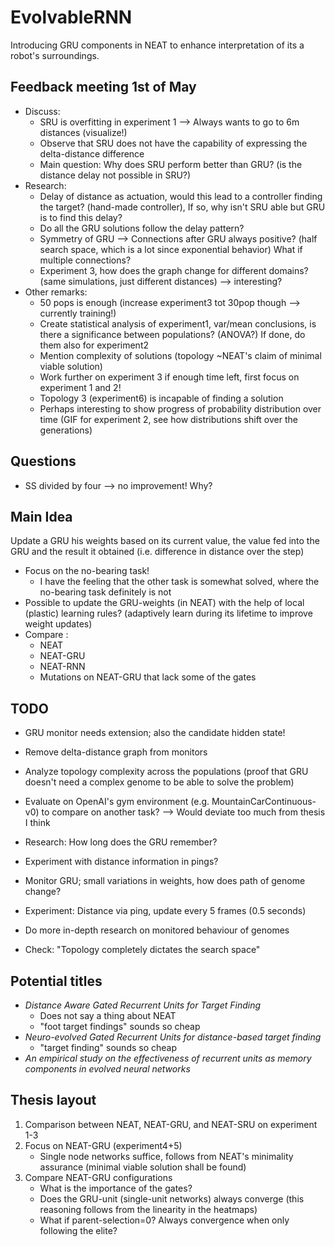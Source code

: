 # EvolvableRNN
Introducing GRU components in NEAT to enhance interpretation of its a robot's surroundings.


## Feedback meeting 1st of May

* Discuss:
    * SRU is overfitting in experiment 1 --> Always wants to go to 6m distances (visualize!)
    * Observe that SRU does not have the capability of expressing the delta-distance difference
    * Main question: Why does SRU perform better than GRU? (is the distance delay not possible in SRU?)
* Research:
    * Delay of distance as actuation, would this lead to a controller finding the target? (hand-made controller), 
        If so, why isn't SRU able but GRU is to find this delay?
    * Do all the GRU solutions follow the delay pattern?
    * Symmetry of GRU --> Connections after GRU always positive? (half search space, which is a lot since exponential behavior)
        What if multiple connections?
    * Experiment 3, how does the graph change for different domains? (same simulations, just different distances) --> interesting?
* Other remarks:
    * 50 pops is enough (increase experiment3 tot 30pop though --> currently training!)
    * Create statistical analysis of experiment1, var/mean conclusions, is there a significance between populations? (ANOVA?)
        If done, do them also for experiment2
    * Mention complexity of solutions (topology ~NEAT's claim of minimal viable solution)
    * Work further on experiment 3 if enough time left, first focus on experiment 1 and 2!
    * Topology 3 (experiment6) is incapable of finding a solution
    * Perhaps interesting to show progress of probability distribution over time (GIF for experiment 2, see how distributions shift over the generations)



## Questions
* SS divided by four --> no improvement! Why?



## Main Idea

Update a GRU his weights based on its current value, the value fed into the GRU and the result it obtained (i.e. difference in distance over the step)

* Focus on the no-bearing task!
    * I have the feeling that the other task is somewhat solved, where the no-bearing task definitely is not
* Possible to update the GRU-weights (in NEAT) with the help of local (plastic) learning rules? (adaptively learn during its lifetime to improve weight updates)
* Compare :
    * NEAT
    * NEAT-GRU
    * NEAT-RNN
    * Mutations on NEAT-GRU that lack some of the gates



## TODO

* GRU monitor needs extension; also the candidate hidden state!

* Remove delta-distance graph from monitors

* Analyze topology complexity across the populations (proof that GRU doesn't need a complex genome to be able to solve the problem)

* Evaluate on OpenAI's gym environment (e.g. MountainCarContinuous-v0) to compare on another task? --> Would deviate too much from thesis I think

* Research: How long does the GRU remember?

* Experiment with distance information in pings?

* Monitor GRU; small variations in weights, how does path of genome change?

* Experiment: Distance via ping, update every 5 frames (0.5 seconds)

* Do more in-depth research on monitored behaviour of genomes

* Check: "Topology completely dictates the search space"



## Potential titles

* *Distance Aware Gated Recurrent Units for Target Finding*
    * Does not say a thing about NEAT
    * "foot target findings" sounds so cheap
* *Neuro-evolved Gated Recurrent Units for distance-based target finding*
    * "target finding" sounds so cheap
* *An empirical study on the effectiveness of recurrent units as memory components in evolved neural networks*



## Thesis layout

1) Comparison between NEAT, NEAT-GRU, and NEAT-SRU on experiment 1-3
2) Focus on NEAT-GRU (experiment4+5)
    * Single node networks suffice, follows from NEAT's minimality assurance (minimal viable solution shall be found)
3) Compare NEAT-GRU configurations
    * What is the importance of the gates?
    * Does the GRU-unit (single-unit networks) always converge (this reasoning follows from the linearity in the heatmaps)
    * What if parent-selection=0? Always convergence when only following the elite?
